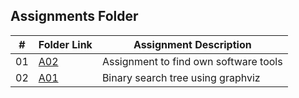 ##  Assignments Folder

|   #   | Folder Link | Assignment Description |
| :---: | ----------- | ---------------------- |
|    01  |  [A02](https://github.com/adikarimadhav21/4883-SoftwareTools-Adhikari/tree/main/Assignments/A02)| Assignment to find own software tools|  
|    02  |  [A01](https://github.com/adikarimadhav21/4883-SoftwareTools-Adhikari/tree/main/Assignments/A01)| Binary search tree using graphviz| 
                  
